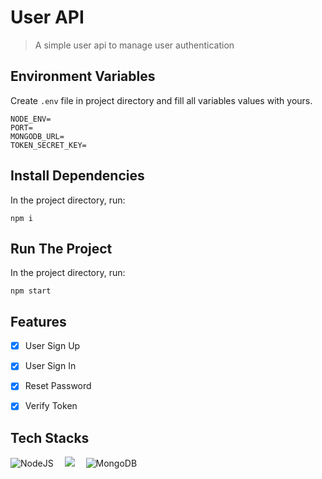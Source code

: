 # User API
> A simple user api to manage user authentication


## Environment Variables
Create `.env` file in project directory and fill all variables values with yours.
```
NODE_ENV=
PORT=
MONGODB_URL=
TOKEN_SECRET_KEY=
```
## Install Dependencies
In the project directory, run:
```
npm i
```
## Run The Project
In the project directory, run:
```
npm start
```

## Features
- [x] User Sign Up
- [x] User Sign In
- [x] Reset Password
- [x] Verify Token


## Tech Stacks
<img alt="NodeJS" src="https://img.shields.io/badge/node.js%20-%2343853D.svg?&logo=node.js&logoColor=white"/>&emsp;
<img src="https://img.shields.io/badge/express.js%20-%23404d59.svg"/>&emsp;
<img alt="MongoDB" src ="https://img.shields.io/badge/MongoDB-%234ea94b.svg?&logo=mongodb&logoColor=white"/>&emsp;
